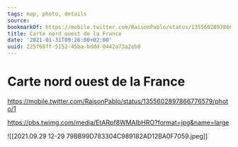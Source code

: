 ```yaml
---
tags: map, photo, details
source:
bookmarkOf: https://mobile.twitter.com/RaisonPablo/status/1355602897866776579/photo/1
title: Carte nord ouest de la France
date: '2021-01-31T09:26:00+02:00'
uuid: 225f68ff-5152-45ba-bddd-0442a73a2eb0
---
```


# Carte nord ouest de la France
https://mobile.twitter.com/RaisonPablo/status/1355602897866776579/photo/1

https://pbs.twimg.com/media/EtARpf8WMAIbHRO?format=jpg&name=large

![[2021.09.29 12-29 79BB99D783304C989182AD12BA0F7059.jpeg]]
